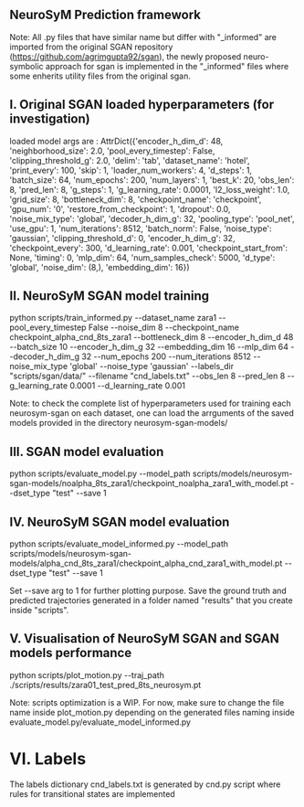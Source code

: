 ## NeuroSyM Prediction framework 


Note: 
All .py files that have similar name but differ with "_informed" are imported from the original SGAN repository (https://github.com/agrimgupta92/sgan), the newly proposed neuro-symbolic approach for sgan is implemented in the "_informed" files where some enherits utility files from the original sgan. 



## I. Original SGAN loaded hyperparameters (for investigation)

loaded model args are : AttrDict({'encoder_h_dim_d': 48, 'neighborhood_size': 2.0, 'pool_every_timestep': False, 'clipping_threshold_g': 2.0, 'delim': 'tab', 'dataset_name': 'hotel', 'print_every': 100, 'skip': 1, 'loader_num_workers': 4, 'd_steps': 1, 'batch_size': 64, 'num_epochs': 200, 'num_layers': 1, 'best_k': 20, 'obs_len': 8, 'pred_len': 8, 'g_steps': 1, 'g_learning_rate': 0.0001, 'l2_loss_weight': 1.0, 'grid_size': 8, 'bottleneck_dim': 8, 'checkpoint_name': 'checkpoint', 'gpu_num': '0', 'restore_from_checkpoint': 1, 'dropout': 0.0, 'noise_mix_type': 'global', 'decoder_h_dim_g': 32, 'pooling_type': 'pool_net', 'use_gpu': 1, 'num_iterations': 8512, 'batch_norm': False, 'noise_type': 'gaussian', 'clipping_threshold_d': 0, 'encoder_h_dim_g': 32, 'checkpoint_every': 300, 'd_learning_rate': 0.001, 'checkpoint_start_from': None, 'timing': 0, 'mlp_dim': 64, 'num_samples_check': 5000, 'd_type': 'global', 'noise_dim': (8,), 'embedding_dim': 16})


## II. NeuroSyM SGAN model training 

python scripts/train_informed.py --dataset_name zara1 --pool_every_timestep False --noise_dim 8 --checkpoint_name checkpoint_alpha_cnd_8ts_zara1 --bottleneck_dim 8 --encoder_h_dim_d 48 --batch_size 10 --encoder_h_dim_g 32 --embedding_dim 16 --mlp_dim 64 --decoder_h_dim_g 32 --num_epochs 200 --num_iterations 8512 --noise_mix_type 'global' --noise_type 'gaussian' --labels_dir "scripts/sgan/data/" --filename "cnd_labels.txt" --obs_len 8 --pred_len 8 --g_learning_rate 0.0001 --d_learning_rate 0.001

Note: to check the complete list of hyperparameters used for training each neurosym-sgan on each dataset, one can load the arrguments of the saved models provided in the directory neurosym-sgan-models/



## III. SGAN model evaluation

python scripts/evaluate_model.py --model_path scripts/models/neurosym-sgan-models/noalpha_8ts_zara1/checkpoint_noalpha_zara1_with_model.pt --dset_type "test" --save 1


## IV. NeuroSyM SGAN model evaluation

python scripts/evaluate_model_informed.py --model_path scripts/models/neurosym-sgan-models/alpha_cnd_8ts_zara1/checkpoint_alpha_cnd_zara1_with_model.pt --dset_type "test" --save 1

Set --save arg to 1 for further plotting purpose. Save the ground truth and predicted trajectories generated in a folder named "results" that you create inside "scripts".

## V. Visualisation of NeuroSyM SGAN and SGAN models performance

python scripts/plot_motion.py  --traj_path ./scripts/results/zara01_test_pred_8ts_neurosym.pt 

Note: scripts optimization is a WIP. For now, make sure to change the file name inside plot_motion.py depending on the generated files naming inside evaluate_model.py/evaluate_model_informed.py

# VI. Labels

The labels dictionary cnd_labels.txt is generated by cnd.py script where rules for transitional states are implemented
